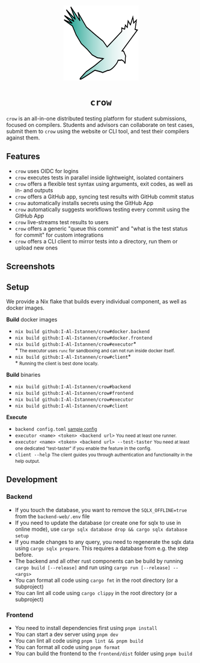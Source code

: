 <div align="center">
  <img align="middle" src="./frontend/src/crow1337.svg" height="200" width="200">
  <h1><code>crow</code></h1>
</div>

`crow` is an all-in-one distributed testing platform for student submissions,
focused on compilers.
Students and advisors can collaborate on test cases, submit them to `crow`
using the website or CLI tool, and test their compilers against them.

## Features
- `crow` uses OIDC for logins
- `crow` executes tests in parallel inside lightweight, isolated containers
- `crow` offers a flexible test syntax using arguments, exit codes, as well as
  in- and outputs
- `crow` offers a GitHub app, syncing test results with GitHub commit status
- `crow` automatically installs secrets using the GitHub App
- `crow` automatically suggests workflows testing every commit using the GitHub
  App
- `crow` live-streams test results to users
- `crow` offers a generic "queue this commit" and "what is the test status for
  commit" for custom integrations
- `crow` offers a CLI client to mirror tests into a directory, run them or
  upload new ones

## Screenshots

## Setup
We provide a Nix flake that builds every individual component, as well as docker images.

**Build** docker images
  - `nix build github:I-Al-Istannen/crow#docker.backend`
  - `nix build github:I-Al-Istannen/crow#docker.frontend`
  - `nix build github:I-Al-Istannen/crow#executor`\*  
    \* <small>The executor uses `runc` for sandboxing and can not run inside docker
    itself.</small>
  - `nix build github:I-Al-Istannen/crow#client`\*  
    \* <small>Running the client is best done locally.</small>

**Build** binaries
  - `nix build github:I-Al-Istannen/crow#backend`
  - `nix build github:I-Al-Istannen/crow#frontend`
  - `nix build github:I-Al-Istannen/crow#executor`
  - `nix build github:I-Al-Istannen/crow#client`

**Execute**
  - `backend config.toml` <small>[sample config](https://github.com/I-Al-Istannen/crow/blob/master/backend-web/config.toml)</small>
  - `executor <name> <token> <backend url>` <small>You need at least one runner.</small>
  - `executor <name> <token> <backend url> --test-taster` <small>You need at least one dedicated "test-taster" if you enable the feature in the config.</small>
  - `client --help` <small>The client guides you through authentication and functionality in the help output.</small>

## Development

### Backend
- If you touch the database, you want to remove the `SQLX_OFFLINE=true` from
  the `backend-web/.env` file
- If you need to update the database (or create one for sqlx to use in online
  mode), use `cargo sqlx database drop && cargo sqlx database setup`
- If you made changes to any query, you need to regenerate the sqlx data using
  `cargo sqlx prepare`. This requires a database from e.g. the step before.
- The backend and all other rust components can be build by running `cargo
  build [--release]` and run using `cargo run [--release] -- <args>`
- You can format all code using `cargo fmt` in the root directory (or a
  subproject)
- You can lint all code using `cargo clippy` in the root directory (or a
  subproject)

### Frontend
- You need to install dependencies first using `pnpm install`
- You can start a dev server using `pnpm dev`
- You can lint all code using `pnpm lint && pnpm build`
- You can format all code using `pnpm format`
- You can build the frontend to the `frontend/dist` folder using `pnpm build`
